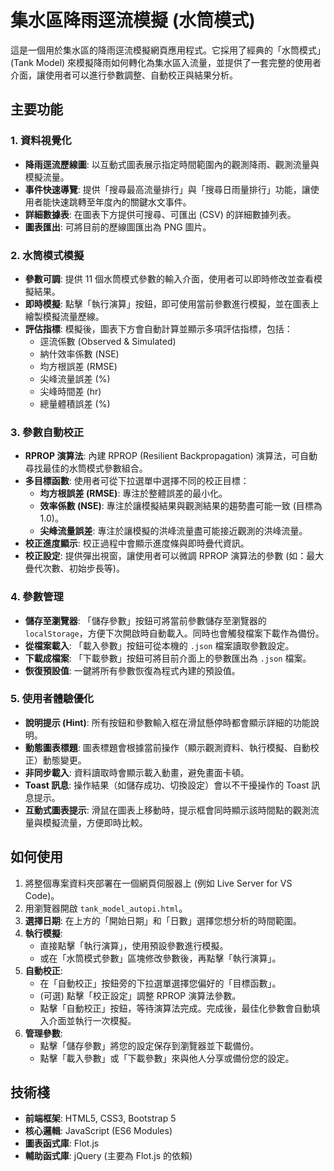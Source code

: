 # 集水區降雨逕流模擬 (水筒模式)

這是一個用於集水區的降雨逕流模擬網頁應用程式。它採用了經典的「水筒模式」(Tank Model) 來模擬降雨如何轉化為集水區入流量，並提供了一套完整的使用者介面，讓使用者可以進行參數調整、自動校正與結果分析。

## 主要功能

### 1. 資料視覺化
- **降雨逕流歷線圖**: 以互動式圖表展示指定時間範圍內的觀測降雨、觀測流量與模擬流量。
- **事件快速導覽**: 提供「搜尋最高流量排行」與「搜尋日雨量排行」功能，讓使用者能快速跳轉至年度內的關鍵水文事件。
- **詳細數據表**: 在圖表下方提供可搜尋、可匯出 (CSV) 的詳細數據列表。
- **圖表匯出**: 可將目前的歷線圖匯出為 PNG 圖片。

### 2. 水筒模式模擬
- **參數可調**: 提供 11 個水筒模式參數的輸入介面，使用者可以即時修改並查看模擬結果。
- **即時模擬**: 點擊「執行演算」按鈕，即可使用當前參數進行模擬，並在圖表上繪製模擬流量歷線。
- **評估指標**: 模擬後，圖表下方會自動計算並顯示多項評估指標，包括：
  - 逕流係數 (Observed & Simulated)
  - 納什效率係數 (NSE)
  - 均方根誤差 (RMSE)
  - 尖峰流量誤差 (%)
  - 尖峰時間差 (hr)
  - 總量體積誤差 (%)

### 3. 參數自動校正
- **RPROP 演算法**: 內建 RPROP (Resilient Backpropagation) 演算法，可自動尋找最佳的水筒模式參數組合。
- **多目標函數**: 使用者可從下拉選單中選擇不同的校正目標：
  - **均方根誤差 (RMSE)**: 專注於整體誤差的最小化。
  - **效率係數 (NSE)**: 專注於讓模擬結果與觀測結果的趨勢盡可能一致 (目標為 1.0)。
  - **尖峰流量誤差**: 專注於讓模擬的洪峰流量盡可能接近觀測的洪峰流量。
- **校正進度顯示**: 校正過程中會顯示進度條與即時疊代資訊。
- **校正設定**: 提供彈出視窗，讓使用者可以微調 RPROP 演算法的參數 (如：最大疊代次數、初始步長等)。

### 4. 參數管理
- **儲存至瀏覽器**: 「儲存參數」按鈕可將當前參數儲存至瀏覽器的 `localStorage`，方便下次開啟時自動載入。同時也會觸發檔案下載作為備份。
- **從檔案載入**: 「載入參數」按鈕可從本機的 `.json` 檔案讀取參數設定。
- **下載成檔案**: 「下載參數」按鈕可將目前介面上的參數匯出為 `.json` 檔案。
- **恢復預設值**: 一鍵將所有參數恢復為程式內建的預設值。

### 5. 使用者體驗優化
- **說明提示 (Hint)**: 所有按鈕和參數輸入框在滑鼠懸停時都會顯示詳細的功能說明。
- **動態圖表標題**: 圖表標題會根據當前操作（顯示觀測資料、執行模擬、自動校正）動態變更。
- **非同步載入**: 資料讀取時會顯示載入動畫，避免畫面卡頓。
- **Toast 訊息**: 操作結果（如儲存成功、切換設定）會以不干擾操作的 Toast 訊息提示。
- **互動式圖表提示**: 滑鼠在圖表上移動時，提示框會同時顯示該時間點的觀測流量與模擬流量，方便即時比較。

## 如何使用

1.  將整個專案資料夾部署在一個網頁伺服器上 (例如 Live Server for VS Code)。
2.  用瀏覽器開啟 `tank_model_autopi.html`。
3.  **選擇日期**: 在上方的「開始日期」和「日數」選擇您想分析的時間範圍。
4.  **執行模擬**:
    - 直接點擊「執行演算」，使用預設參數進行模擬。
    - 或在「水筒模式參數」區塊修改參數後，再點擊「執行演算」。
5.  **自動校正**:
    - 在「自動校正」按鈕旁的下拉選單選擇您偏好的「目標函數」。
    - (可選) 點擊「校正設定」調整 RPROP 演算法參數。
    - 點擊「自動校正」按鈕，等待演算法完成。完成後，最佳化參數會自動填入介面並執行一次模擬。
6.  **管理參數**:
    - 點擊「儲存參數」將您的設定保存到瀏覽器並下載備份。
    - 點擊「載入參數」或「下載參數」來與他人分享或備份您的設定。

## 技術棧

- **前端框架**: HTML5, CSS3, Bootstrap 5
- **核心邏輯**: JavaScript (ES6 Modules)
- **圖表函式庫**: Flot.js
- **輔助函式庫**: jQuery (主要為 Flot.js 的依賴)

